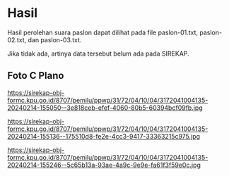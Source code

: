 # Hasil

Hasil perolehan suara paslon dapat dilihat pada file paslon-01.txt, paslon-02.txt, dan paslon-03.txt.

Jika tidak ada, artinya data tersebut belum ada pada SIREKAP.

## Foto C Plano

https://sirekap-obj-formc.kpu.go.id/8707/pemilu/ppwp/31/72/04/10/04/3172041004135-20240214-155050--3e818ceb-efef-4060-80b5-60394bcf09fb.jpg

https://sirekap-obj-formc.kpu.go.id/8707/pemilu/ppwp/31/72/04/10/04/3172041004135-20240214-155136--175510d8-fe2e-4cc3-9417-33363215c975.jpg

https://sirekap-obj-formc.kpu.go.id/8707/pemilu/ppwp/31/72/04/10/04/3172041004135-20240214-155246--5c65b13a-93ae-4a9c-9e9e-fa61f3f59e0c.jpg
